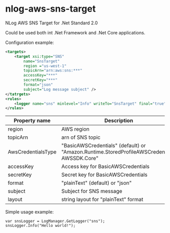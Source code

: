 # nlog-aws-sns-target

NLog AWS SNS Target for .Net Standard 2.0

Could be used both int .Net Framework and .Net Core applications.

Configuration example:

```xml
<targets>
    <target xsi:type="SNS"
        name="SnsTarget"
        region ="us-west-1"
        topicArn="arn:aws:sns:***"
        accessKey="***"
        secretKey="***"
        format="json"
        subject="Log message subject" />
</tatrgets>
<rules>
    <logger name="sns" minlevel="Info" writeTo="SnsTarget" final="true" />
</rules>
```

| Property name  | Description | Mandatory |
| ------------- | ------------- | --------- |
| region        | AWS region  | Yes |
| topicArn  | arn of SNS topic | Yes |
| AwsCredentialsType | "BasicAWSCredentials" (default) or "Amazon.Runtime.StoredProfileAWSCredentials, AWSSDK.Core" | No |
| accessKey  | Access key for BasicAWSCredentials | No |
| secretKey  | Secret key for BasicAWSCredentials | No |
| format  | "plainText" (default) or "json" | No |
| subject | Subject for SNS message | No |
| layout | string layout for "plainText" format | No |

Simple usage example:

```
var snsLogger = LogManager.GetLogger("sns");
snsLogger.Info("Hello world!");
```
